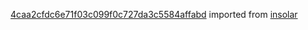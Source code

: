 [4caa2cfdc6e71f03c099f0c727da3c5584affabd](https://github.com/insolar/insolar/commit/4caa2cfdc6e71f03c099f0c727da3c5584affabd) imported from [insolar](https://github.com/insolar/insolar)
